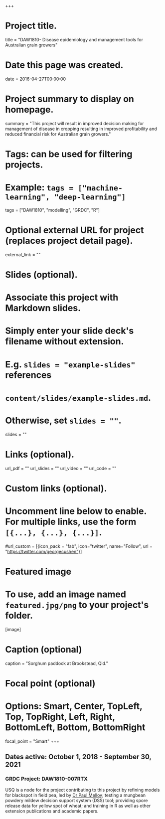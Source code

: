 +++
# Project title.
title = "DAW1810- Disease epidemiology and management tools for Australian grain growers"

# Date this page was created.
date = 2016-04-27T00:00:00

# Project summary to display on homepage.
summary = "This project will result in improved decision making for management of disease in cropping resulting in improved profitability and reduced financial risk for Australian grain growers."

# Tags: can be used for filtering projects.
# Example: `tags = ["machine-learning", "deep-learning"]`
tags = ["DAW1810", "modelling", "GRDC", "R"]

# Optional external URL for project (replaces project detail page).
external_link = ""

# Slides (optional).
#   Associate this project with Markdown slides.
#   Simply enter your slide deck's filename without extension.
#   E.g. `slides = "example-slides"` references 
#   `content/slides/example-slides.md`.
#   Otherwise, set `slides = ""`.
slides = ""

# Links (optional).
url_pdf = ""
url_slides = ""
url_video = ""
url_code = ""

# Custom links (optional).
#   Uncomment line below to enable. For multiple links, use the form `[{...}, {...}, {...}]`.
#url_custom = [{icon_pack = "fab", icon="twitter", name="Follow", url = "https://twitter.com/georgecushen"}]

# Featured image
# To use, add an image named `featured.jpg/png` to your project's folder. 
[image]
  # Caption (optional)
  caption = "Sorghum paddock at Brookstead, Qld."
  
  # Focal point (optional)
  # Options: Smart, Center, TopLeft, Top, TopRight, Left, Right, BottomLeft, Bottom, BottomRight
  focal_point = "Smart"
+++

## Dates active: October 1, 2018 - September 30, 2021

### GRDC Project: DAW1810-007RTX

USQ is a node for the project contributing to this project by refining models for blackspot in field pea, led by [Dr Paul Melloy](https://www.researchgate.net/profile/Paul_Melloy); testing a mungbean powdery mildew decision support system (DSS) tool; providing spore release data for yellow spot of wheat; and training in R as well as other extension publications and academic papers.
